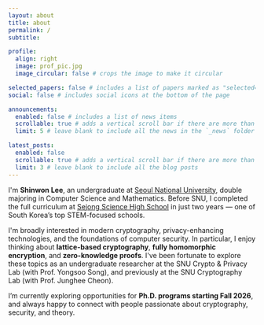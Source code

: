 ```yaml
---
layout: about
title: about
permalink: /
subtitle: 

profile:
  align: right
  image: prof_pic.jpg
  image_circular: false # crops the image to make it circular

selected_papers: false # includes a list of papers marked as "selected={true}"
social: false # includes social icons at the bottom of the page

announcements:
  enabled: false # includes a list of news items
  scrollable: true # adds a vertical scroll bar if there are more than 3 news items
  limit: 5 # leave blank to include all the news in the `_news` folder

latest_posts:
  enabled: false
  scrollable: true # adds a vertical scroll bar if there are more than 3 new posts items
  limit: 3 # leave blank to include all the blog posts
---
```


I'm **Shinwon Lee**, an undergraduate at [Seoul National University](https://en.snu.ac.kr/), double majoring in Computer Science and Mathematics.
Before SNU, I completed the full curriculum at [Sejong Science High School](https://sjsh.sen.hs.kr/) in just two years — one of South Korea’s top STEM-focused schools.

I'm broadly interested in modern cryptography, privacy-enhancing technologies, and the foundations of computer security. In particular, I enjoy thinking about **lattice-based cryptography**, **fully homomorphic encryption**, and **zero-knowledge proofs**.
I've been fortunate to explore these topics as an undergraduate researcher at the SNU Crypto & Privacy Lab (with Prof. Yongsoo Song), and previously at the SNU Cryptography Lab (with Prof. Junghee Cheon).

I’m currently exploring opportunities for **Ph.D. programs starting Fall 2026**, and always happy to connect with people passionate about cryptography, security, and theory.
